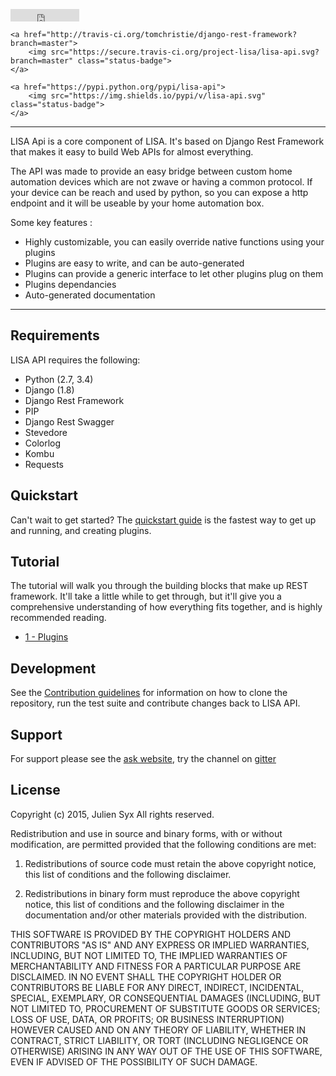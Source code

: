 <p class="badges" height=20px>
    <iframe src="http://ghbtns.com/github-btn.html?user=project-lisa&amp;repo=lisa-api&amp;type=watch&amp;count=true" class="github-star-button" allowtransparency="true" frameborder="0" scrolling="0" width="110px" height="20px"></iframe>

    <a href="http://travis-ci.org/tomchristie/django-rest-framework?branch=master">
        <img src="https://secure.travis-ci.org/project-lisa/lisa-api.svg?branch=master" class="status-badge">
    </a>

    <a href="https://pypi.python.org/pypi/lisa-api">
        <img src="https://img.shields.io/pypi/v/lisa-api.svg" class="status-badge">
    </a>
</p>

---

LISA Api is a core component of LISA. It's based on Django Rest Framework that makes it easy to build Web APIs for almost everything.

The API was made to provide an easy bridge between custom home automation devices which are not zwave or having a common protocol.
If your device can be reach and used by python, so you can expose a http endpoint and it will be useable by your home automation box.

Some key features :

* Highly customizable, you can easily override native functions using your plugins
* Plugins are easy to write, and can be auto-generated
* Plugins can provide a generic interface to let other plugins plug on them
* Plugins dependancies
* Auto-generated documentation

---

## Requirements

LISA API requires the following:

* Python (2.7, 3.4)
* Django (1.8)
* Django Rest Framework
* PIP
* Django Rest Swagger
* Stevedore
* Colorlog
* Kombu
* Requests

## Quickstart

Can't wait to get started? The [quickstart guide][quickstart] is the fastest way to get up and running, and creating plugins.

## Tutorial

The tutorial will walk you through the building blocks that make up REST framework.   It'll take a little while to get through, but it'll give you a comprehensive understanding of how everything fits together, and is highly recommended reading.

* [1 - Plugins][tut-1]

## Development

See the [Contribution guidelines][contributing] for information on how to clone
the repository, run the test suite and contribute changes back to LISA API.

## Support

For support please see the [ask website][ask], try the channel on [gitter][gitter]


## License

Copyright (c) 2015, Julien Syx
All rights reserved.

Redistribution and use in source and binary forms, with or without modification, are permitted provided that the
following conditions are met:

1. Redistributions of source code must retain the above copyright notice, this list of conditions and the following
disclaimer.

2. Redistributions in binary form must reproduce the above copyright notice, this list of conditions and the following
disclaimer in the documentation and/or other materials provided with the distribution.

THIS SOFTWARE IS PROVIDED BY THE COPYRIGHT HOLDERS AND CONTRIBUTORS "AS IS" AND ANY EXPRESS OR IMPLIED WARRANTIES,
INCLUDING, BUT NOT LIMITED TO, THE IMPLIED WARRANTIES OF MERCHANTABILITY AND FITNESS FOR A PARTICULAR PURPOSE ARE
DISCLAIMED. IN NO EVENT SHALL THE COPYRIGHT HOLDER OR CONTRIBUTORS BE LIABLE FOR ANY DIRECT, INDIRECT, INCIDENTAL,
SPECIAL, EXEMPLARY, OR CONSEQUENTIAL DAMAGES (INCLUDING, BUT NOT LIMITED TO, PROCUREMENT OF SUBSTITUTE GOODS OR
SERVICES; LOSS OF USE, DATA, OR PROFITS; OR BUSINESS INTERRUPTION) HOWEVER CAUSED AND ON ANY THEORY OF LIABILITY,
WHETHER IN CONTRACT, STRICT LIABILITY, OR TORT (INCLUDING NEGLIGENCE OR OTHERWISE) ARISING IN ANY WAY OUT OF THE USE OF
THIS SOFTWARE, EVEN IF ADVISED OF THE POSSIBILITY OF SUCH DAMAGE.


[index]: .
[quickstart]: tutorial/quickstart.md
[contributing]: topics/contributing.md
[release-notes]: topics/release-notes.md

[tox]: http://testrun.org/tox/latest/
[gitter]: https://gitter.im/project-lisa/lisa
[ask]: http://ask.lisa-project.net
[markdown]: http://pypi.python.org/pypi/Markdown/

[tut-1]: tutorial/1-plugins.md
